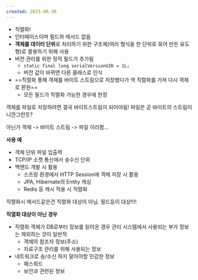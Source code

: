 ```yaml
---
created: 2025-06-30
---
```

- 직렬화!
- 인터페이스이며 필드와 메서드 없음
- **객체를 데이터 단위**로 처리하기 위한 구조체(여러 형식을 한 단위로 묶어 만든 유도형)로 활용하기 위해 사용
- 버전 관리를 위한 정적 필드가 추가됨
	- `static final long serialVersionUIK = 1L;`
	- 버전 값이 바뀌면 다른 클래스로 인식
- ==직렬화 통해 객체를 바이트 스트림으로 저장했다가 역 직렬화를 거쳐 다시 객체로 환원==
	- 모든 필드가 직렬화 가능한 경우에 한정

객체를 파일로 저장하려면 결국 바이트스트림이 되어야됨! 파일은 곧 바이트의 스트림이니깐그런듯?

아닌가 객체 -> 바이트 스트림 -> 파일
이라함...

**사용 예**
- 객체 단위 파일 입출력
- TCP/IP 소켓 통신에서 송수신 단위
- 백엔드 개발 시 활용
	- 스프링 환경에서 HTTP Session에 객체 저장 시 활용
	- JPA, Hibernate의 Entity 캐싱
	- Redis 등 캐시 적용 시 직렬화

직렬화시 메서드같은건 직렬화 대상이 아님. 필드등이 대상!!!!

**직열화 대상이 아닌 경우**
- 직렬화 객체가 DB로부터 정보를 읽어온 경우 관리 시스템에서 사용되는 부가 정보는 제외하는 것이 일반적
	- 객체의 참조자 정보(주소)
	- 자료구조 관리를 위해 사용되는 정보
- 네트워크로 송/수신 하지 말아야할 민감한 정보
	- 패스워드
	- 보안과 관련된 정보